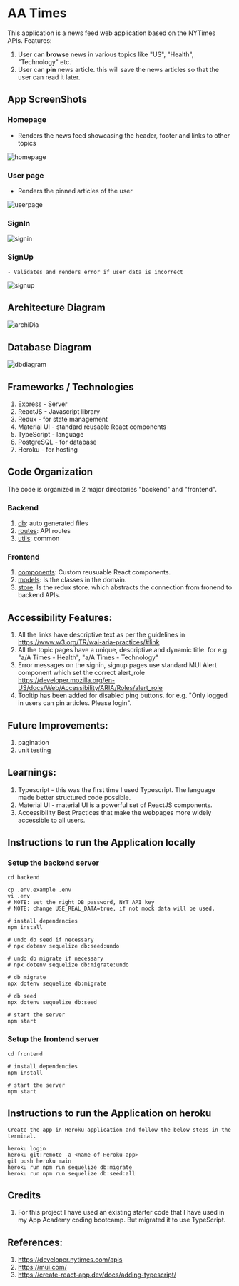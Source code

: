 # AA Times
This application is a news feed web application based on the NYTimes APIs.
Features:
1. User can **browse** news in various topics like "US", "Health", "Technology" etc.
1. User can **pin** news article. this will save the news articles so that the user can read it later.


## App ScreenShots

### Homepage

- Renders the news feed showcasing the header, footer and links to other topics

![homepage](https://res.cloudinary.com/dpdawijui/image/upload/v1647765914/screencapture-homepage_compressed_emrrh4.jpg)

### User page

- Renders the pinned articles of the user

![userpage](https://res.cloudinary.com/dpdawijui/image/upload/v1647764862/screencapture-userpage_k3zoqh.png)

### SignIn

![signin](https://res.cloudinary.com/dpdawijui/image/upload/v1647764843/screencapture-signin_nybqbz.png)

### SignUp

    - Validates and renders error if user data is incorrect

![signup](https://res.cloudinary.com/dpdawijui/image/upload/v1647764851/screencapture-signUp_r3kufh.png)


## Architecture Diagram

![archiDia](https://res.cloudinary.com/dpdawijui/image/upload/v1647764981/aa_times_spkv04.jpg)

## Database Diagram
![dbdiagram](https://res.cloudinary.com/dpdawijui/image/upload/v1647763254/AATimes_DB_ujl4su.png)

## Frameworks / Technologies
1. Express - Server
1. ReactJS - Javascript library
1. Redux - for state management
1. Material UI - standard reusable React components
1. TypeScript - language
1. PostgreSQL - for database
1. Heroku - for hosting

## Code Organization
The code is organized in 2 major directories "backend" and "frontend".

### Backend
1. [db](backend/db): auto generated files
1. [routes](backend/routes): API routes
1. [utils](backend/utils): common

### Frontend
1. [components](frontend/components): Custom reusuable React components.
1. [models](frontend/models): Is the classes in the domain.
1. [store](frontend/store): Is the redux store. which abstracts the connection from fronend to backend APIs.


## Accessibility Features:
1. All the links have descriptive text as per the guidelines in https://www.w3.org/TR/wai-aria-practices/#link
1. All the topic pages have a unique, descriptive and dynamic title. for e.g. "a/A Times - Health", "a/A Times - Technology"
1. Error messages on the signin, signup pages use standard MUI Alert component which set the correct alert_role https://developer.mozilla.org/en-US/docs/Web/Accessibility/ARIA/Roles/alert_role
1. Tooltip has been added for disabled ping buttons. for e.g. "Only logged in users can pin articles. Please login".

## Future Improvements:
1. pagination
1. unit testing

## Learnings:
1. Typescript - this was the first time I used Typescript. The language made better structured code possible.
1. Material UI - material UI is a powerful set of ReactJS components.
1. Accessibility Best Practices that make the webpages more widely accessible to all users.

## Instructions to run the Application locally

### Setup the backend server
```
cd backend

cp .env.example .env
vi .env
# NOTE: set the right DB password, NYT API key
# NOTE: change USE_REAL_DATA=true, if not mock data will be used.

# install dependencies
npm install

# undo db seed if necessary
# npx dotenv sequelize db:seed:undo

# undo db migrate if necessary
# npx dotenv sequelize db:migrate:undo

# db migrate
npx dotenv sequelize db:migrate

# db seed
npx dotenv sequelize db:seed

# start the server
npm start
```

### Setup the frontend server

```
cd frontend

# install dependencies
npm install

# start the server
npm start
```

## Instructions to run the Application on heroku

    Create the app in Heroku application and follow the below steps in the terminal.
```
heroku login
heroku git:remote -a <name-of-Heroku-app>
git push heroku main
heroku run npm run sequelize db:migrate
heroku run npm run sequelize db:seed:all
```

## Credits
1. For this project I have used an existing starter code that I have used in my App Academy coding bootcamp. But migrated it to use TypeScript.

## References:
1. https://developer.nytimes.com/apis
1. https://mui.com/
1. https://create-react-app.dev/docs/adding-typescript/
